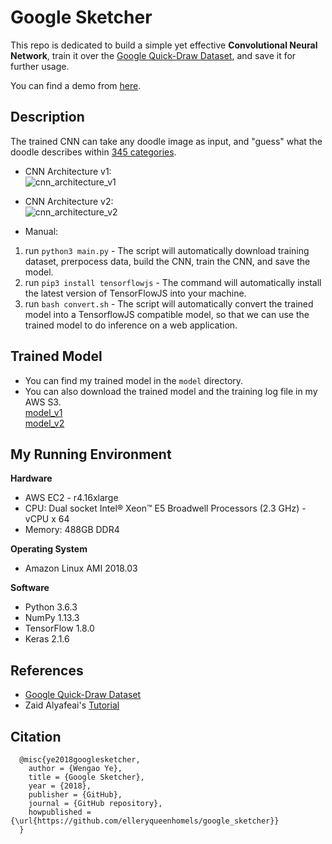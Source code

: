 # Google Sketcher

This repo is dedicated to build a simple yet effective <b>Convolutional Neural Network</b>, train it over the [Google Quick-Draw Dataset](https://github.com/googlecreativelab/quickdraw-dataset), and save it for further usage.

You can find a demo from [here](https://elleryqueenhomels.github.io/sketcher/).

## Description

The trained CNN can take any doodle image as input, and "guess" what the doodle describes within [345 categories](https://github.com/elleryqueenhomels/google_sketcher/blob/master/categories.txt).

- CNN Architecture v1:<br/>![cnn_architecture_v1](https://user-images.githubusercontent.com/13844740/43365984-2d96416a-9368-11e8-972b-d8ca1e40ef3b.png)
- CNN Architecture v2:<br/>![cnn_architecture_v2](https://user-images.githubusercontent.com/13844740/43447101-43cb27ea-94dd-11e8-91d3-2c71c09c45b4.png)

- Manual:
1. run `python3 main.py` - The script will automatically download training dataset, prerpocess data, build the CNN, train the CNN, and save the model.
2. run `pip3 install tensorflowjs` - The command will automatically install the latest version of TensorFlowJS into your machine.
3. run `bash convert.sh` - The script will automatically convert the trained model into a TensorflowJS compatible model, so that we can use the trained model to do inference on a web application.

## Trained Model
- You can find my trained model in the `model` directory.
- You can also download the trained model and the training log file in my AWS S3.<br/>
[model_v1](https://s3.console.aws.amazon.com/s3/buckets/wengaoye/sketcher-model-v1/?region=us-west-2&tab=overview)<br/>[model_v2](https://s3.console.aws.amazon.com/s3/buckets/wengaoye/sketcher-model-v2/?region=us-west-2&tab=overview)

## My Running Environment
<b>Hardware</b>
- AWS EC2 - r4.16xlarge
- CPU: Dual socket Intel® Xeon™ E5 Broadwell Processors (2.3 GHz) - vCPU x 64
- Memory: 488GB DDR4

<b>Operating System</b>
- Amazon Linux AMI 2018.03

<b>Software</b>
- Python 3.6.3
- NumPy 1.13.3
- TensorFlow 1.8.0
- Keras 2.1.6

## References
- [Google Quick-Draw Dataset](https://github.com/googlecreativelab/quickdraw-dataset)
- Zaid Alyafeai's [Tutorial](https://medium.com/tensorflow/train-on-google-colab-and-run-on-the-browser-a-case-study-8a45f9b1474e)

## Citation
```
  @misc{ye2018googlesketcher,
    author = {Wengao Ye},
    title = {Google Sketcher},
    year = {2018},
    publisher = {GitHub},
    journal = {GitHub repository},
    howpublished = {\url{https://github.com/elleryqueenhomels/google_sketcher}}
  }
```
